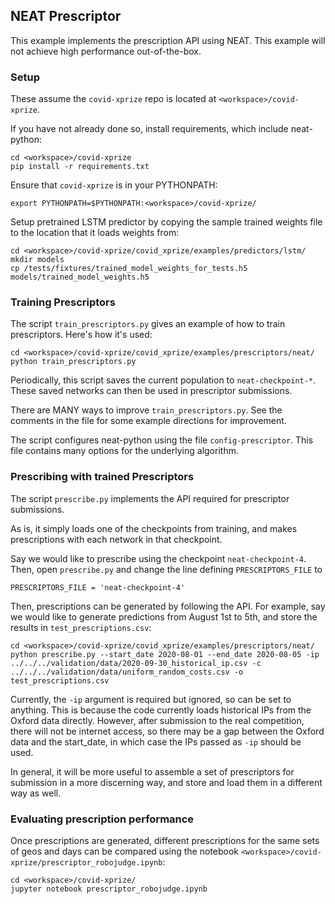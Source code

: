 ## NEAT Prescriptor

This example implements the prescription API using NEAT.
This example will not achieve high performance out-of-the-box.

### Setup

These assume the `covid-xprize` repo is located at `<workspace>/covid-xprize`.

If you have not already done so, install requirements, which include neat-python:
```
cd <workspace>/covid-xprize
pip install -r requirements.txt
```

Ensure that `covid-xprize` is in your PYTHONPATH:
```
export PYTHONPATH=$PYTHONPATH:<workspace>/covid-xprize/
```

Setup pretrained LSTM predictor by copying the sample trained weights file to the
location that it loads weights from:
```
cd <workspace>/covid-xprize/covid_xprize/examples/predictors/lstm/
mkdir models
cp /tests/fixtures/trained_model_weights_for_tests.h5 models/trained_model_weights.h5
```

### Training Prescriptors

The script `train_prescriptors.py` gives an example of how to train prescriptors.
Here's how it's used:
```
cd <workspace>/covid-xprize/covid_xprize/examples/prescriptors/neat/
python train_prescriptors.py
```
Periodically, this script saves the current population to `neat-checkpoint-*`.
These saved networks can then be used in prescriptor submissions.

There are MANY ways to improve `train_prescriptors.py`.
See the comments in the file for some example directions for improvement.

The script configures neat-python using the file `config-prescriptor`.
This file contains many options for the underlying algorithm.



### Prescribing with trained Prescriptors

The script `prescribe.py` implements the API required for prescriptor submissions.

As is, it simply loads one of the checkpoints from training,
and makes prescriptions with each network in that checkpoint.

Say we would like to prescribe using the checkpoint `neat-checkpoint-4`.
Then, open `prescribe.py` and change the line defining `PRESCRIPTORS_FILE` to
```
PRESCRIPTORS_FILE = 'neat-checkpoint-4'
```

Then, prescriptions can be generated by following the API.
For example, say we would like to generate predictions from August 1st to 5th,
and store the results in `test_prescriptions.csv`:
```
cd <workspace>/covid-xprize/covid_xprize/examples/prescriptors/neat/
python prescribe.py --start_date 2020-08-01 --end_date 2020-08-05 -ip ../../../validation/data/2020-09-30_historical_ip.csv -c ../../../validation/data/uniform_random_costs.csv -o test_prescriptions.csv
```
Currently, the `-ip` argument is required but ignored, so can be set to anything.
This is because the code currently loads historical IPs from the Oxford data directly.
However, after submission to the real competition, there will not be internet access,
so there may be a gap between the Oxford data and the start_date, in which case the IPs
passed as `-ip` should be used.

In general, it will be more useful to assemble a set of prescriptors for submission
in a more discerning way, and store and load them in a different way as well.


### Evaluating prescription performance

Once prescriptions are generated, different prescriptions for the same sets of geos and days
can be compared using the notebook `<workspace>/covid-xprize/prescriptor_robojudge.ipynb`:
```
cd <workspace>/covid-xprize/
jupyter notebook prescriptor_robojudge.ipynb
```

